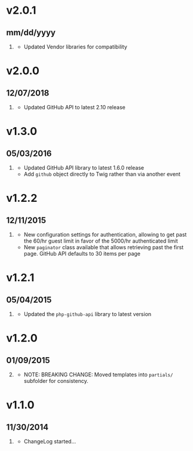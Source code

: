 # v2.0.1
## mm/dd/yyyy

1. [](#improved)
    * Updated Vendor libraries for compatibility

# v2.0.0
## 12/07/2018

1. [](#improved)
    * Updated GitHub API to latest 2.10 release

# v1.3.0
## 05/03/2016

1. [](#improved)
    * Updated GitHub API library to latest 1.6.0 release
    * Add `github` object directly to Twig rather than via another event

# v1.2.2
## 12/11/2015

1. [](#new)
    * New configuration settings for authentication, allowing to get past the 60/hr guest limit in favor of the 5000/hr authenticated limit
    * New `paginator` class available that allows retrieving past the first page. GitHub API defaults to 30 items per page

# v1.2.1
## 05/04/2015

1. [](#improved)
    * Updated the `php-github-api` library to latest version

# v1.2.0
## 01/09/2015

2. [](#improved)
    * NOTE: BREAKING CHANGE: Moved templates into `partials/` subfolder for consistency.

# v1.1.0
## 11/30/2014

1. [](#new)
    * ChangeLog started...
